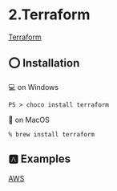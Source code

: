 # 2.Terraform

[Terraform](https://formulae.brew.sh/formula/terraform)

## :o: Installation

:computer: on Windows

```
PS > choco install terraform
```

:apple: on MacOS

```
% brew install terraform
```


## :a: Examples

[AWS](AWS)
